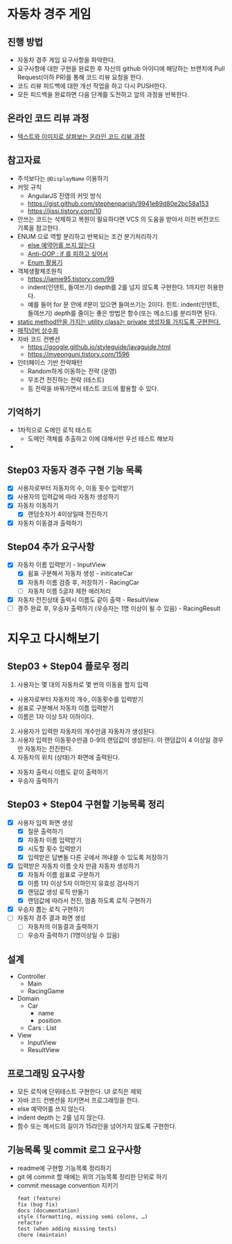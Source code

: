 # 자동차 경주 게임
## 진행 방법
* 자동차 경주 게임 요구사항을 파악한다.
* 요구사항에 대한 구현을 완료한 후 자신의 github 아이디에 해당하는 브랜치에 Pull Request(이하 PR)를 통해 코드 리뷰 요청을 한다.
* 코드 리뷰 피드백에 대한 개선 작업을 하고 다시 PUSH한다.
* 모든 피드백을 완료하면 다음 단계를 도전하고 앞의 과정을 반복한다.

## 온라인 코드 리뷰 과정
* [텍스트와 이미지로 살펴보는 온라인 코드 리뷰 과정](https://github.com/next-step/nextstep-docs/tree/master/codereview)

## 참고자료
- 주석보다는 `@DisplayName` 이용하기
- 커밋 규칙
  - AngularJS 진영의 커밋 방식
  - https://gist.github.com/stephenparish/9941e89d80e2bc58a153
  - https://jissi.tistory.com/10
- 안쓰는 코드는 삭제하고 복원이 필요하다면 VCS 의 도움을 받아서 이전 버전코드 기록을 참고한다. 
- ENUM 으로 역할 분리하고 반복되는 조건 분기처리하기
  - [else 예약어를 쓰지 않는다](https://tecoble.techcourse.co.kr/post/2020-07-29-dont-use-else/) 
  - [Anti-OOP : if 를 피하고 싶어서](http://redutan.github.io/2016/03/31/anti-oop-if)
  - [Enum 활용기](https://techblog.woowahan.com/2527/)
- 객체생활체조원칙
  - https://jamie95.tistory.com/99
  - indent(인덴트, 들여쓰기) depth를 2를 넘지 않도록 구현한다. 1까지만 허용한다.
  - 예를 들어 for 문 안에 if문이 있으면 들여쓰기는 2이다.
    힌트: indent(인덴트, 들여쓰기) depth를 줄이는 좋은 방법은 함수(또는 메소드)를 분리하면 된다.
- [static method만을 가지는 utility class는 private 생성자를 가지도록 구현한다.](https://www.slipp.net/questions/360)
- [매직넘버 상수화](https://hoonmaro.tistory.com/44)
- 자바 코드 컨벤션
  - https://google.github.io/styleguide/javaguide.html
  - https://myeonguni.tistory.com/1596
- 인터페이스 기반 전략패턴
  - Random하게 이동하는 전략 (운영)
  - 무조건 전진하는 전략 (테스트)
  - 등 전략을 바꿔가면서 테스트 코드에 활용할 수 있다.

## 기억하기
- 1차적으로 도메인 로직 테스트
  - 도메인 객체를 추출하고 이에 대해서만 우선 테스트 해보자
- 

## Step03 자동자 경주 구현 기능 목록

- [x] 사용자로부터 자동차의 수, 이동 횟수 입력받기
- [x] 사용자의 입력값에 따라 자동차 생성하기
- [x] 자동차 이동하기
    - [x] 랜덤숫자가 4이상일때 전진하기
- [x] 자동차 이동결과 출력하기

## Step04 추가 요구사항

- [x] 자동차 이름 입력받기 - InputView
  - [x] 쉼표 구분해서 자동차 생성 - initicateCar
  - [x] 자동차 이름 검증 후, 저장하기 - RacingCar
  - [ ] 자동차 이름 5글자 제한 에러처리
- [x] 자동차 전진상태 출력시 이름도 같이 출력 - ResultView
- [ ] 경주 완료 후, 우승자 출력하기 (우승자는 1명 이상이 될 수 있음) - RacingResult

# 지우고 다시해보기
## Step03 + Step04 플로우 정리 
1. 사용자는 몇 대의 자동차로 몇 번의 이동을 할지 입력
  - 사용자로부터 자동차의 개수, 이동횟수를 입력받기
  - 쉼표로 구분해서 자동차 이름 입력받기
  - 이름은 1자 이상 5자 이하이다.
2. 사용자가 입력한 자동차의 개수만큼 자동차가 생성된다. 
3. 사용자 입력한 이동횟수만큼 0-9의 랜덤값이 생성된다. 이 랜덤값이 4 이상일 경우만 자동차는 전진한다. 
4. 자동차의 위치 (상태)가 화면에 출력된다.
  - 자동차 출력시 이름도 같이 출력하기
  - 우승자 출력하기

## Step03 + Step04 구현할 기능목록 정리
- [x] 사용자 입력 화면 생성
  - [x] 질문 출력하기
  - [x] 자동차 이름 입력받기
  - [x] 시도할 횟수 입력받기
  - [x] 입력받은 답변들 다른 곳에서 꺼내쓸 수 있도록 저장하기
- [x] 입력받은 자동차 이름 숫자 만큼 자동차 생성하기
  - [x] 자동차 이름 쉽표로 구분하기
  - [x] 이름 1자 이상 5자 이하인지 유효성 검사하기
  - [x] 랜덤값 생성 로직 만들기
  - [x] 랜덤값에 따라서 전진, 멈춤 하도록 로직 구현하기
- [x] 우승자 뽑는 로직 구현하기
- [ ] 자동차 경주 결과 화면 생성
  - [ ] 자동차의 이동결과 출력하기
  - [ ] 우승자 출력하기 (1명이상일 수 있음)
  
## 설계
- Controller
  - Main
  - RacingGame
- Domain
  - Car
    - name
    - position
  - Cars : List<Car>
- View
  - InputView
  - ResultView



## 프로그래밍 요구사항
- 모든 로직에 단위테스트 구현한다. UI 로직은 제외
- 자바 코드 컨벤션을 지키면서 프로그래밍을 한다. 
- else 예약어를 쓰지 않는다. 
- indent depth 는 2를 넘지 않는다. 
- 함수 또는 메서드의 길이가 15라인을 넘어가지 않도록 구현한다.

## 기능목록 및 commit 로그 요구사항
- readme에 구현할 기능목록 정리하기
- git 에 commit 할 때에는 위의 기능목록 정리한 단위로 하기
- commit message convention 지키기
  ```
  feat (feature)
  fix (bug fix)
  docs (documentation)
  style (formatting, missing semi colons, …)
  refactor
  test (when adding missing tests)
  chore (maintain)
  ```
